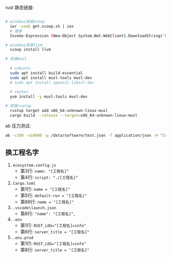 rust 静态链接:
```bash

# windows安装scoop
  iwr -useb get.scoop.sh | iex
  # 或者
  Invoke-Expression (New-Object System.Net.WebClient).DownloadString('https://get.scoop.sh')

# windows安装llvm
  scoop install llvm

# 安装musl
  
  # unbuntu
  sudo apt install build-essential
  sudo apt install musl-tools musl-dev
  # sudo apt install openssl libssl-dev
  
  # centos
  yum install -y musl-tools musl-dev

# 安装rustup
  rustup target add x86_64-unknown-linux-musl
  cargo build --release --target=x86_64-unknown-linux-musl
```

ab 压力测试:
```bash
ab -c100 -n10000 -p /data/software/test.json -T application/json -H "Content-Type: application/json" -H "Cache-Control: no-cache" -H "Bearer eyJhbGciOiJIUzI1NiJ9.eyJpZCI6IjlMbW5xaExJVHpLc2tGTy9sY1hScUEiLCJkZXB0X2lkIjoiUi9WSFcwa3pSeEs5dEc4bUlITWRiUSIsInRlbmFudF9pZCI6IlpEYlpsQzFPVDhLYURnNnNveE1DQlEiLCJsYW5nIjoiemgtY24iLCJleHAiOjIwMDAwNDkwOTF9.cvfaeUTk2p28-RPPcfb3DPOQTk54-GdsboJAbeUxq1k" http://localhost:5001/graphql
```

## 换工程名字
1. `ecosystem.config.js`
    - 第3行: `name: "[工程名]"`
    - 第4行: `script: "./[工程名]"`
2. `Cargo.toml`
    - 第1行: `name = "[工程名]"`
    - 第5行: `default-run = "[工程名]"`
    - 第88行: `name = "[工程名]"`
3. `.vscode\launch.json`
    - 第8行: `"name": "[工程名]",`
4. `.env`
    - 第1行: `RUST_LOG="[工程名]=info"`
    - 第6行: `server_title = "[工程名]"`
5. `.env.prod`
    - 第1行: `RUST_LOG="[工程名]=info"`
    - 第8行: `server_title = "[工程名]"`
